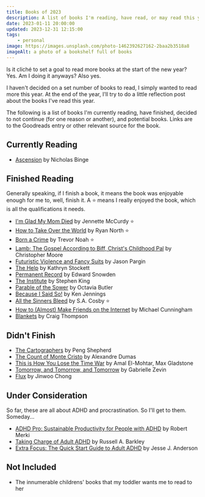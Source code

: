 ```yaml
---
title: Books of 2023
description: A list of books I'm reading, have read, or may read this year. Updated periodically.
date: 2023-01-11 20:00:00
updated: 2023-12-31 12:15:00
tags:
    - personal
image: https://images.unsplash.com/photo-1462392627162-2baa2b3518a8
imageAlt: a photo of a bookshelf full of books
---
```


Is it cliché to set a goal to read more books at the start of the new year? Yes. Am I doing it anyways? Also yes. 

I haven't decided on a set number of books to read, I simply wanted to read more this year. At the end of the year, I'll try to do a little reflection post about the books I've read this year.

The following is a list of books I'm currently reading, have finished, decided to not continue (for one reason or another), and potential books. Links are to the Goodreads entry or other relevant source for the book.

## Currently Reading
* [Ascension](https://www.goodreads.com/book/show/61813107-ascension) by Nicholas Binge

## Finished Reading
Generally speaking, if I finish a book, it means the book was enjoyable enough for me to, well, finish it. A ⭐ means I really enjoyed the book, which is all the qualifications it needs.

* [I'm Glad My Mom Died](https://www.goodreads.com/book/show/59364173-i-m-glad-my-mom-died) by Jennette McCurdy ⭐
* [How to Take Over the World](https://www.goodreads.com/book/show/58446218-how-to-take-over-the-world) by Ryan North ⭐
* [Born a Crime](https://www.goodreads.com/book/show/29780253-born-a-crime) by Trevor Noah ⭐
* [Lamb: The Gospel According to Biff, Christ's Childhood Pal](https://www.goodreads.com/book/show/28881.Lamb) by Christopher Moore
* [Futuristic Violence and Fancy Suits](https://www.goodreads.com/book/show/20501606-futuristic-violence-and-fancy-suits) by Jason Pargin
* [The Help](https://www.goodreads.com/book/show/4667024-the-help) by Kathryn Stockett
* [Permanent Record](https://www.goodreads.com/book/show/46223297-permanent-record) by Edward Snowden
* [The Institute](https://www.goodreads.com/book/show/43798285-the-institute) by Stephen King
* [Parable of the Sower](https://www.goodreads.com/book/show/52397.Parable_of_the_Sower) by Octavia Butler
* [Because I Said So!](https://www.goodreads.com/book/show/13547494-because-i-said-so) by Ken Jennings
* [All the Sinners Bleed](https://www.goodreads.com/book/show/61884832-all-the-sinners-bleed) by S.A. Cosby ⭐
* [How to (Almost) Make Friends on the Internet](https://www.goodreads.com/book/show/55204812-how-to-almost-make-friends-on-the-internet) by Michael Cunningham
* [Blankets](https://www.goodreads.com/book/show/25179.Blankets) by Craig Thompson

## Didn't Finish
* [The Cartographers](https://www.goodreads.com/book/show/55004093-the-cartographers) by Peng Shepherd
* [The Count of Monte Cristo](https://www.goodreads.com/book/show/7126.The_Count_of_Monte_Cristo) by Alexandre Dumas
* [This is How You Lose the Time War](https://www.goodreads.com/book/show/43352954-this-is-how-you-lose-the-time-war) by Amal El-Mohtar, Max Gladstone
* [Tomorrow, and Tomorrow, and Tomorrow](https://www.goodreads.com/book/show/58784475-tomorrow-and-tomorrow-and-tomorrow) by Gabrielle Zevin
*  [Flux](https://www.goodreads.com/book/show/61774690-flux) by Jinwoo Chong

## Under Consideration
So far, these are all about ADHD and procrastination. So I'll get to them. Someday...

* [ADHD Pro: Sustainable Productivity for People with ADHD](https://adhdpro.xyz/) by Robert Merki
* [Taking Charge of Adult ADHD](https://www.guilford.com/books/Taking-Charge-of-Adult-ADHD/Russell-Barkley/9781462546855) by Russell A. Barkley
* [Extra Focus: The Quick Start Guide to Adult ADHD](https://www.goodreads.com/book/show/197655262-extra-focus) by Jesse J. Anderson

## Not Included
* The innumerable childrens' books that my toddler wants me to read to her
